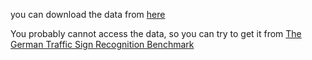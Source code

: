you can download the data from [here](https://inclass.kaggle.com/c/nyu-cv-fall-2016/data)

You probably cannot access the data, so you can try to get it from [The German Traffic Sign Recognition Benchmark](http://benchmark.ini.rub.de/?section=gtsrb&subsection=news)

